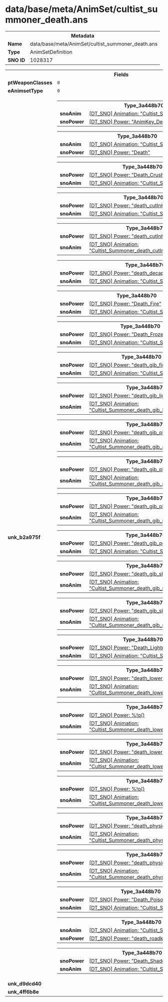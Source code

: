 <h1>data/base/meta/AnimSet/cultist_summoner_death.ans</h1><table><tr><th colspan="100%">Metadata</th></tr><tr><td><b>Name</b></td><td>data/base/meta/AnimSet/cultist_summoner_death.ans</td></tr><tr><td><b>Type</b></td><td>AnimSetDefinition</td></tr><tr><td><b>SNO ID</b></td><td>1028317</td></tr></table>

<table><tr><th colspan="100%">Fields</th></tr><tr><td><b>ptWeaponClasses</b></td><td><code>0</code>
</td></tr><tr><td><b>eAnimsetType</b></td><td><code>0</code></td></tr><tr><td><b>unk_b2a975f</b></td><td><table><tr><th colspan="100%">Type_3a448b70</th></tr><tr><td><b>snoAnim</b></td><td><a href="..\Anim\Cultist_Summoner_STF_Dead_pose.ani.md">[DT_SNO] Animation: "Cultist_Summoner_STF_Dead_pose"</a></td></tr><tr><td><b>snoPower</b></td><td><a href="..\Power\AnimKey_Dead.pow.md">[DT_SNO] Power: "AnimKey_Dead"</a></td></tr></table>


<table><tr><th colspan="100%">Type_3a448b70</th></tr><tr><td><b>snoAnim</b></td><td><a href="..\Anim\Cultist_Summoner_attk_death.ani.md">[DT_SNO] Animation: "Cultist_Summoner_attk_death"</a></td></tr><tr><td><b>snoPower</b></td><td><a href="..\Power\Death.pow.md">[DT_SNO] Power: "Death"</a></td></tr></table>


<table><tr><th colspan="100%">Type_3a448b70</th></tr><tr><td><b>snoPower</b></td><td><a href="..\Power\Death_Crushed.pow.md">[DT_SNO] Power: "Death_Crushed"</a></td></tr><tr><td><b>snoAnim</b></td><td><a href="..\Anim\Cultist_Summoner_death_crushed.ani.md">[DT_SNO] Animation: "Cultist_Summoner_death_crushed"</a></td></tr></table>


<table><tr><th colspan="100%">Type_3a448b70</th></tr><tr><td><b>snoPower</b></td><td><a href="..\Power\death_cutInHalf_physical_default.pow.md">[DT_SNO] Power: "death_cutInHalf_physical_default"</a></td></tr><tr><td><b>snoAnim</b></td><td><a href="..\Anim\Cultist_Summoner_death_cutInHalf.ani.md">[DT_SNO] Animation: "Cultist_Summoner_death_cutInHalf"</a></td></tr></table>


<table><tr><th colspan="100%">Type_3a448b70</th></tr><tr><td><b>snoPower</b></td><td><a href="..\Power\death_cutInHalf_physical_knees.pow.md">[DT_SNO] Power: "death_cutInHalf_physical_knees"</a></td></tr><tr><td><b>snoAnim</b></td><td><a href="..\Anim\Cultist_Summoner_death_cutInHalf_knees.ani.md">[DT_SNO] Animation: "Cultist_Summoner_death_cutInHalf_knees"</a></td></tr></table>


<table><tr><th colspan="100%">Type_3a448b70</th></tr><tr><td><b>snoPower</b></td><td><a href="..\Power\death_decapitate_physical_default.pow.md">[DT_SNO] Power: "death_decapitate_physical_default"</a></td></tr><tr><td><b>snoAnim</b></td><td><a href="..\Anim\Cultist_Summoner_death_decapitate.ani.md">[DT_SNO] Animation: "Cultist_Summoner_death_decapitate"</a></td></tr></table>


<table><tr><th colspan="100%">Type_3a448b70</th></tr><tr><td><b>snoPower</b></td><td><a href="..\Power\Death_Fire.pow.md">[DT_SNO] Power: "Death_Fire"</a></td></tr><tr><td><b>snoAnim</b></td><td><a href="..\Anim\Cultist_Summoner_death_fire.ani.md">[DT_SNO] Animation: "Cultist_Summoner_death_fire"</a></td></tr></table>


<table><tr><th colspan="100%">Type_3a448b70</th></tr><tr><td><b>snoPower</b></td><td><a href="..\Power\Death_Frozen.pow.md">[DT_SNO] Power: "Death_Frozen"</a></td></tr><tr><td><b>snoAnim</b></td><td><a href="..\Anim\Cultist_Summoner_death_frozen.ani.md">[DT_SNO] Animation: "Cultist_Summoner_death_frozen"</a></td></tr></table>


<table><tr><th colspan="100%">Type_3a448b70</th></tr><tr><td><b>snoPower</b></td><td><a href="..\Power\death_gib_fire.pow.md">[DT_SNO] Power: "death_gib_fire"</a></td></tr><tr><td><b>snoAnim</b></td><td><a href="..\Anim\Cultist_Summoner_death_gib_fire.ani.md">[DT_SNO] Animation: "Cultist_Summoner_death_gib_fire"</a></td></tr></table>


<table><tr><th colspan="100%">Type_3a448b70</th></tr><tr><td><b>snoPower</b></td><td><a href="..\Power\death_gib_lightning_default.pow.md">[DT_SNO] Power: "death_gib_lightning_default"</a></td></tr><tr><td><b>snoAnim</b></td><td><a href="..\Anim\Cultist_Summoner_death_gib_lightning.ani.md">[DT_SNO] Animation: "Cultist_Summoner_death_gib_lightning"</a></td></tr></table>


<table><tr><th colspan="100%">Type_3a448b70</th></tr><tr><td><b>snoPower</b></td><td><a href="..\Power\death_gib_physical_default.pow.md">[DT_SNO] Power: "death_gib_physical_default"</a></td></tr><tr><td><b>snoAnim</b></td><td><a href="..\Anim\Cultist_Summoner_death_gib_physical_default.ani.md">[DT_SNO] Animation: "Cultist_Summoner_death_gib_physical_default"</a></td></tr></table>


<table><tr><th colspan="100%">Type_3a448b70</th></tr><tr><td><b>snoPower</b></td><td><a href="..\Power\death_gib_physical_muscle.pow.md">[DT_SNO] Power: "death_gib_physical_muscle"</a></td></tr><tr><td><b>snoAnim</b></td><td><a href="..\Anim\Cultist_Summoner_death_gib_physical_muscle.ani.md">[DT_SNO] Animation: "Cultist_Summoner_death_gib_physical_muscle"</a></td></tr></table>


<table><tr><th colspan="100%">Type_3a448b70</th></tr><tr><td><b>snoPower</b></td><td><a href="..\Power\death_gib_physical_skeleton.pow.md">[DT_SNO] Power: "death_gib_physical_skeleton"</a></td></tr><tr><td><b>snoAnim</b></td><td><a href="..\Anim\Cultist_Summoner_death_gib_physical_skeleton.ani.md">[DT_SNO] Animation: "Cultist_Summoner_death_gib_physical_skeleton"</a></td></tr></table>


<table><tr><th colspan="100%">Type_3a448b70</th></tr><tr><td><b>snoPower</b></td><td><a href="..\Power\death_gib_poison.pow.md">[DT_SNO] Power: "death_gib_poison"</a></td></tr><tr><td><b>snoAnim</b></td><td><a href="..\Anim\Cultist_Summoner_death_gib_poison.ani.md">[DT_SNO] Animation: "Cultist_Summoner_death_gib_poison"</a></td></tr></table>


<table><tr><th colspan="100%">Type_3a448b70</th></tr><tr><td><b>snoPower</b></td><td><a href="..\Power\death_gib_shadow.pow.md">[DT_SNO] Power: "death_gib_shadow"</a></td></tr><tr><td><b>snoAnim</b></td><td><a href="..\Anim\Cultist_Summoner_death_gib_shadow.ani.md">[DT_SNO] Animation: "Cultist_Summoner_death_gib_shadow"</a></td></tr></table>


<table><tr><th colspan="100%">Type_3a448b70</th></tr><tr><td><b>snoPower</b></td><td><a href="..\Power\death_gib_skeleton_fastDecay.pow.md">[DT_SNO] Power: "death_gib_skeleton_fastDecay"</a></td></tr><tr><td><b>snoAnim</b></td><td><a href="..\Anim\Cultist_Summoner_death_gib_physical_skeleton_fastDecay.ani.md">[DT_SNO] Animation: "Cultist_Summoner_death_gib_physical_skeleton_fastDecay"</a></td></tr></table>


<table><tr><th colspan="100%">Type_3a448b70</th></tr><tr><td><b>snoPower</b></td><td><a href="..\Power\Death_Lightning.pow.md">[DT_SNO] Power: "Death_Lightning"</a></td></tr><tr><td><b>snoAnim</b></td><td><a href="..\Anim\Cultist_Summoner_death_lightning.ani.md">[DT_SNO] Animation: "Cultist_Summoner_death_lightning"</a></td></tr></table>


<table><tr><th colspan="100%">Type_3a448b70</th></tr><tr><td><b>snoPower</b></td><td><a href="..\Power\death_lowerBody_physical_default.pow.md">[DT_SNO] Power: "death_lowerBody_physical_default"</a></td></tr><tr><td><b>snoAnim</b></td><td><a href="..\Anim\Cultist_Summoner_death_lowerBody_default.ani.md">[DT_SNO] Animation: "Cultist_Summoner_death_lowerBody_default"</a></td></tr></table>


<table><tr><th colspan="100%">Type_3a448b70</th></tr><tr><td><b>snoPower</b></td><td><a href="#UKNOWN">[DT_SNO] Power: %!q(<nil>)</a></td></tr><tr><td><b>snoAnim</b></td><td><a href="..\Anim\Cultist_Summoner_death_lowerBody_muscle.ani.md">[DT_SNO] Animation: "Cultist_Summoner_death_lowerBody_muscle"</a></td></tr></table>


<table><tr><th colspan="100%">Type_3a448b70</th></tr><tr><td><b>snoPower</b></td><td><a href="..\Power\death_lowerBody_physical_noGib.pow.md">[DT_SNO] Power: "death_lowerBody_physical_noGib"</a></td></tr><tr><td><b>snoAnim</b></td><td><a href="..\Anim\Cultist_Summoner_death_lowerBody_noGib.ani.md">[DT_SNO] Animation: "Cultist_Summoner_death_lowerBody_noGib"</a></td></tr></table>


<table><tr><th colspan="100%">Type_3a448b70</th></tr><tr><td><b>snoPower</b></td><td><a href="#UKNOWN">[DT_SNO] Power: %!q(<nil>)</a></td></tr><tr><td><b>snoAnim</b></td><td><a href="..\Anim\Cultist_Summoner_death_lowerBody_skeleton.ani.md">[DT_SNO] Animation: "Cultist_Summoner_death_lowerBody_skeleton"</a></td></tr></table>


<table><tr><th colspan="100%">Type_3a448b70</th></tr><tr><td><b>snoPower</b></td><td><a href="..\Power\death_physical_default.pow.md">[DT_SNO] Power: "death_physical_default"</a></td></tr><tr><td><b>snoAnim</b></td><td><a href="..\Anim\Cultist_Summoner_death_physical_default.ani.md">[DT_SNO] Animation: "Cultist_Summoner_death_physical_default"</a></td></tr></table>


<table><tr><th colspan="100%">Type_3a448b70</th></tr><tr><td><b>snoPower</b></td><td><a href="..\Power\death_physical_muscle.pow.md">[DT_SNO] Power: "death_physical_muscle"</a></td></tr><tr><td><b>snoAnim</b></td><td><a href="..\Anim\Cultist_Summoner_death_physical_muscle.ani.md">[DT_SNO] Animation: "Cultist_Summoner_death_physical_muscle"</a></td></tr></table>


<table><tr><th colspan="100%">Type_3a448b70</th></tr><tr><td><b>snoPower</b></td><td><a href="..\Power\Death_Poison.pow.md">[DT_SNO] Power: "Death_Poison"</a></td></tr><tr><td><b>snoAnim</b></td><td><a href="..\Anim\Cultist_Summoner_death_poison.ani.md">[DT_SNO] Animation: "Cultist_Summoner_death_poison"</a></td></tr></table>


<table><tr><th colspan="100%">Type_3a448b70</th></tr><tr><td><b>snoAnim</b></td><td><a href="..\Anim\Cultist_Summoner_death_roadkill.ani.md">[DT_SNO] Animation: "Cultist_Summoner_death_roadkill"</a></td></tr><tr><td><b>snoPower</b></td><td><a href="..\Power\death_roadkill_physical_default.pow.md">[DT_SNO] Power: "death_roadkill_physical_default"</a></td></tr></table>


<table><tr><th colspan="100%">Type_3a448b70</th></tr><tr><td><b>snoPower</b></td><td><a href="..\Power\Death_Shadow.pow.md">[DT_SNO] Power: "Death_Shadow"</a></td></tr><tr><td><b>snoAnim</b></td><td><a href="..\Anim\Cultist_Summoner_death_shadow.ani.md">[DT_SNO] Animation: "Cultist_Summoner_death_shadow"</a></td></tr></table>


</td></tr><tr><td><b>unk_d9dcd40</b></td><td></td></tr><tr><td><b>unk_4ff6b8e</b></td><td></td></tr></table>

